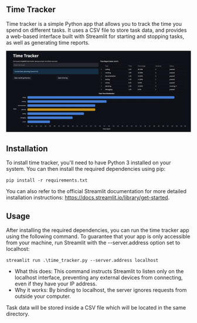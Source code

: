 ## Time Tracker
Time tracker is a simple Python app that allows you to track the time you spend on different tasks. It uses a CSV file to store task data, and provides a web-based interface built with Streamlit for starting and stopping tasks, as well as generating time reports.

![Time Tracker UI](time_tracker.png)

## Installation
To install time tracker, you'll need to have Python 3 installed on your system. You can then install the required dependencies using pip:
```
pip install -r requirements.txt
```

You can also refer to the official Streamlit documentation for more detailed installation instructions: https://docs.streamlit.io/library/get-started.

## Usage
After installing the required dependencies, you can run the time tracker app using the following command.
To guarantee that your app is only accessible from your machine, run Streamlit with the --server.address option set to localhost:

```
streamlit run .\time_tracker.py --server.address localhost
```
- What this does: This command instructs Streamlit to listen only on the localhost interface, preventing any external devices from connecting, even if they have your IP address.
- Why it works: By binding to localhost, the server ignores requests from outside your computer.


Task data will be stored inside a CSV file which will be located in the same directory.
